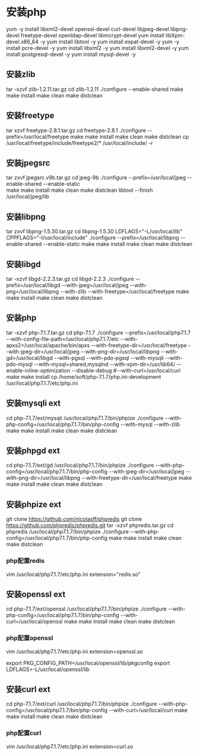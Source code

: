 # 安装php
yum -y install libxml2-devel openssl-devel curl-devel libjpeg-devel libpng-devel freetype-devel openldap-devel libmcrypt-devel
yum install libXpm-devel.x86_64 -y
yum install libtool -y
yum install expat-devel -y
yum -y install pcre-devel -y
yum install libxml2 -y
yum install libxml2-devel -y
yum install postgresql-devel -y
yum install mysql-devel -y

## 安装zlib
tar -xzvf zlib-1.2.11.tar.gz
cd zlib-1.2.11
./configure --enable-shared
make
make install
make clean
make distclean

## 安装freetype
tar xzvf freetype-2.8.1.tar.gz
cd freetype-2.8.1
./configure --prefix=/usr/local/freetype
make
make install
make clean
make distclean
cp /usr/local/freetype/include/freetype2/* /usr/local/include/ -r

## 安装jpegsrc
tar zxvf jpegsrc.v9b.tar.gz
cd jpeg-9b
./configure --prefix=/usr/local/jpeg --enable-shared --enable-static  
make
make install
make clean
make distclean
libtool --finish /usr/local/jpeg/lib  

## 安装libpng
tar zxvf libpng-1.5.30.tar.gz
cd libpng-1.5.30
LDFLAGS="-L/usr/local/lib" CPPFLAGS="-I/usr/local/include" ./configure  --prefix=/usr/local/libpng --enable-shared --enable-static
make
make install
make clean
make distclean

## 安装libgd
tar -xzvf libgd-2.2.3.tar.gz
cd libgd-2.2.3
./configure --prefix=/usr/local/libgd --with-jpeg=/usr/local/jpeg --with-png=/usr/local/libpng --with-zlib --with-freetype=/usr/local/freetype
make
make install
make clean
make distclean

## 安装php
tar -xzvf php-7.1.7.tar.gz
cd php-7.1.7
./configure --prefix=/usr/local/php7.1.7 --with-config-file-path=/usr/local/php7.1.7/etc --with-apxs2=/usr/local/apache/bin/apxs --with-freetype-dir=/usr/local/freetype  --with-jpeg-dir=/usr/local/jpeg  --with-png-dir=/usr/local/libpng --with-gd=/usr/local/libgd --with-pgsql --with-pdo-pgsql --with-mysqli --with-pdo-mysql --with-mysql=shared,mysqlnd --with-xpm-dir=/usr/lib64/ --enable-inline-optimization --disable-debug  #--with-curl=/usr/local/curl
make
make install
cp /home/soft/php-7.1.7/php.ini-development /usr/local/php7.1.7/etc/php.ini

## 安装mysqli ext
cd php-7.1.7/ext/mysqli
/usr/local/php7.1.7/bin/phpize
./configure --with-php-config=/usr/local/php7.1.7/bin/php-config --with-mysql --with-zlib
make
make install
make clean
make distclean

## 安装phpgd ext
cd php-7.1.7/ext/gd
/usr/local/php7.1.7/bin/phpize
./configure --with-php-config=/usr/local/php7.1.7/bin/php-config  --with-jpeg-dir=/usr/local/jpeg  --with-png-dir=/usr/local/libpng   --with-freetype-dir=/usr/local/freetype
make
make install
make clean
make distclean

## 安装phpize ext
git clone https://github.com/nicolasff/phpredis
git clone https://github.com/phpredis/phpredis.git
tar -xzvf phpredis.tar.gz
cd phpredis
/usr/local/php7.1.7/bin/phpize
./configure --with-php-config=/usr/local/php7.1.7/bin/php-config
make
make install
make clean
make distclean

### php配置redis
vim /usr/local/php7.1.7/etc/php.ini
extension="redis.so"

## 安装openssl ext
cd php-7.1.7/ext/openssl
/usr/local/php7.1.7/bin/phpize
./configure --with-php-config=/usr/local/php7.1.7/bin/php-config  --with-curl=/usr/local/openssl
make
make install
make clean
make distclean

### php配置openssl
vim /usr/local/php7.1.7/etc/php.ini
extension=openssl.so

export PKG_CONFIG_PATH=/usr/local/openssl/lib/pkgconfig
export LDFLAGS=-L/usr/local/openssl/lib

## 安装curl ext
cd php-7.1.7/ext/curl
/usr/local/php7.1.7/bin/phpize
./configure --with-php-config=/usr/local/php7.1.7/bin/php-config  --with-curl=/usr/local/curl
make
make install
make clean
make distclean

### php配置curl
vim /usr/local/php7.1.7/etc/php.ini
extension=curl.so
